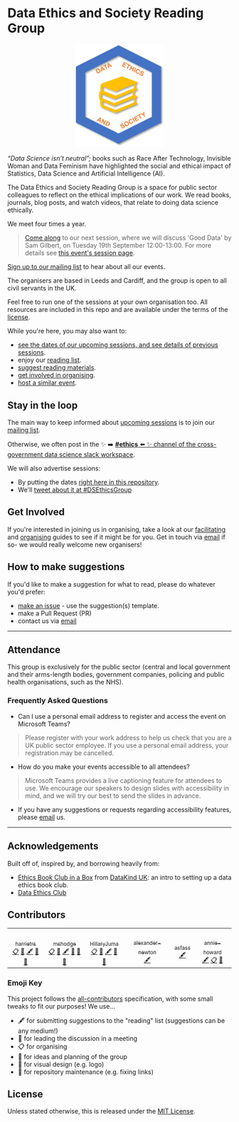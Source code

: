 # Data Ethics and Society Reading Group

<center><img src="deas.png" alt="logo" width="200"></center>

_“Data Science isn’t neutral”;_ books such as Race After Technology, Invisible Woman and Data Feminism have highlighted the social and ethical impact of Statistics, Data Science and Artificial Intelligence (AI).

The Data Ethics and Society Reading Group is a space for public sector colleagues to reflect on the ethical implications of our work. We read books, journals, blog posts, and watch videos, that relate to doing data science ethically.

We meet four times a year.

> [Come along](https://www.eventbrite.com/e/673819762047) to our next session, where we will discuss 'Good Data' by Sam Gilbert, on Tuesday 19th September 12:00-13:00. For more details see [this event's session page](./Sessions/2023/09-23-session.md).

[Sign up to our mailing list](https://xgovdataethics.substack.com/) to hear about all our events.

The organisers are based in Leeds and Cardiff, and the group is open to all civil servants in the UK.

Feel free to run one of the sessions at your own organisation too. All resources are included in this repo and are available under the terms of the [license](./LICENSE).

While you're here, you may also want to:

* [see the dates of our upcoming sessions, and see details of previous sessions](./SESSIONS.md).
* enjoy our [reading list](./READING-LIST.md).
* [suggest reading materials](#how-to-make-suggestions).
* [get involved in organising](#get-involved).
* [host a similar event](./Guides/organising.md).

## Stay in the loop

The main way to keep informed about [upcoming sessions](./SESSIONS.md) is to join our [mailing list](https://xgovdataethics.substack.com/).

Otherwise, we often post in the :sparkles: :arrow_right: [**#ethics** :arrow_left: :sparkles: channel of the cross-government data science slack workspace](https://govdatascience.slack.com).

We will also advertise sessions:

* By putting the dates [right here in this repository](./SESSIONS.md).
* We'll [tweet about it at #DSEthicsGroup](https://twitter.com/hashtag/DSEthicsGroup?src=hashtag_click)

## Get Involved

If you're interested in joining us in organising, take a look at our [facilitating](./Guides/facilitating.md) and [organising](./Guides/organising.md) guides to see if it might be for you. Get in touch via [email](mailto:xgov-data-ethics@proton.me) if so- we would really welcome new organisers!

## How to make suggestions

If you'd like to make a suggestion for what to read, please do whatever you'd prefer:

* [make an issue](https://github.com/ukgovdatascience/data-ethics-and-society-reading-group/issues/new/choose) - use the suggestion(s) template.
* make a Pull Request (PR)
* contact us via [email](mailto:xgov-data-ethics@proton.me)

---

## Attendance

This group is exclusively for the public sector (central and local government and their arms-length bodies, government companies, policing and public health organisations, such as the NHS).

### Frequently Asked Questions

* Can I use a personal email address to register and access the event on Microsoft Teams?

> Please register with your work address to help us check that you are a UK public sector employee. If you use a personal email address, your registration may be cancelled.

* How do you make your events accessible to all attendees?

> Microsoft Teams provides a live captioning feature for attendees to use. We encourage our speakers to design slides with accessibility in mind, and we will try our best to send the slides in advance.

* If you have any suggestions or requests regarding accessibility features, please [email](mailto:xgov-data-ethics@proton.me) us.

---

## Acknowledgements

Built off of, inspired by, and borrowing heavily from:

* [Ethics Book Club in a
Box](https://github.com/DataKind-UK/data-ethics-book-club-in-a-box) from [DataKind UK](https://datakind.org.uk/): an intro to setting up a data ethics book club.
* [Data Ethics Club](https://github.com/very-good-science/data-ethics-club)

## Contributors
<!-- ALL-CONTRIBUTORS-LIST:START - Do not remove or modify this section -->
<!-- prettier-ignore-start -->
<!-- markdownlint-disable -->
<table>
	<tbody>
		<tr>
			<td align="center"><font color="#333333">
			<a href="https://github.com/harrietrs"><img alt="" src="https://avatars.githubusercontent.com/u/28767009?v=4" width="100px;" />
			<br />
			<sub>harrietrs</sub></a>
			<br />
			<a href="#eventOrganizing-harrietrs" title="Event Organizing">📋</a>
			<a href="#ideas-harrietrs" title="Ideas, Planning, &amp; Feedback">🤔</a>
			<a href="#content-harrietrs" title="Content">🖋</a>
			<a href="#question-harrietrs" title="Leading Discussion">💬</a>
			<a href="#maintenance-harrietrs" title="Maintenance">🚧</a>
			</font></td>
			<td align="center"><font color="#333333">
			<a href="https://github.com/mshodge"><img alt="" src="https://avatars.githubusercontent.com/u/15108577?v=4" width="100px;" />
			<br />
			<sub>mshodge</sub></a>
			<br />
			<a href="#eventOrganizing-mshodge" title="Event Organizing">📋</a>
			<a href="#ideas-mshodge" title="Ideas, Planning, &amp; Feedback">🤔</a>
			<a href="#content-mshodge" title="Content">🖋</a>
			<a href="#question-mshodge" title="Leading Discussion">💬</a>
			<a href="#blog-mshodge" title="Blogposts">📝</a>
			<a href="#maintenance-mshodge" title="Maintenance">🚧</a></font></td>
			<td align="center"><font color="#333333">
			<a href="https://github.com/HillaryJuma"><img alt="" src="https://avatars.githubusercontent.com/u/52030096?v=4" width="100px;" />
			<br />
			<sub>HillaryJuma</sub></a>
			<br />
			<a href="#eventOrganizing-HillaryJuma" title="Event Organizing">📋</a>
			<a href="#ideas-HillaryJuma" style="text-align: -webkit-center;" title="Ideas, Planning, &amp; Feedback">🤔</a>
			<a href="#content-HillaryJuma" title="Content">🖋</a>
			<a href="#question-HillaryJuma" title="Leading Discussion">💬</a>
			<a href="#design-HillaryJuma" title="Design">🎨</a>
			</font></td>
			<td align="center"><font color="#333333">
			<a href="https://github.com/alexander-newton"><img alt="" src="https://avatars.githubusercontent.com/u/43876799?v=4" width="100px;" />
			<br />
			<sub>alexander-newton</sub></a>
			<br />
			<a href="#content-alexander-newton" title="Content">🖋</a>
			</font></td>
			<td align="center"><font color="#333333">
			<a href="https://github.com/asfass"><img alt="" src="https://avatars.githubusercontent.com/u/107923301?v=4" width="100px;" />
			<br />
			<sub>asfass</sub></a>
			<br />
			<a href="#content-asfass" title="Content">🖋</a>
			</font></td>
			</font></td>
			<td align="center"><font color="#333333">
			<a href="https://github.com/annie-howard"><img alt="" src="https://avatars.githubusercontent.com/u/90615915?v=4" width="100px;" />
			<br />
			<sub>annie-howard</sub></a>
			<br />
			<a href="#content-annie-howard" title="Content">🖋</a>
			<a href="#eventOrganizing-annie-howard" title="Event Organizing">📋</a>
			<a href="#question-annie-howard" title="Leading Discussion">💬</a>
			</font></td>
		</tr>
	</tbody>
</table>


<!-- markdownlint-restore -->
<!-- prettier-ignore-end -->

<!-- ALL-CONTRIBUTORS-LIST:END -->

### Emoji Key

This project follows the [all-contributors](https://github.com/all-contributors/all-contributors) specification, with some small tweaks to fit our purposes!  We use...  

* 🖋  for submitting suggestions to the "reading" list (suggestions can be any medium!)
* 💬  for leading the discussion in a meeting  
* 📋  for organising  
* 🤔  for ideas and planning of the group
* 🎨  for visual design (e.g. logo)
* 🚧  for repository maintenance (e.g. fixing links)

## License

Unless stated otherwise, this is released under the [MIT License](./LICENSE).
